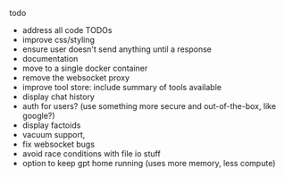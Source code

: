 todo

-   address all code TODOs
-   improve css/styling
-   ensure user doesn't send anything until a response
-   documentation
-   move to a single docker container
-   remove the websocket proxy
-   improve tool store: include summary of tools available
-   display chat history
-   auth for users? (use something more secure and out-of-the-box, like google?)
-   display factoids
-   vacuum support,
-   fix websocket bugs
-   avoid race conditions with file io stuff
-   option to keep gpt home running (uses more memory, less compute)
